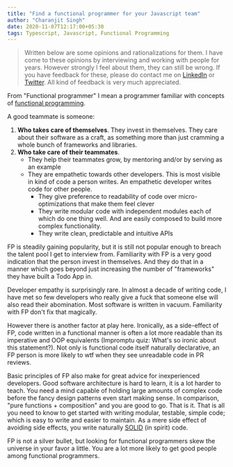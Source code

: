 ```yaml
---
title: "Find a functional programmer for your Javascript team"
author: "Charanjit Singh"
date: 2020-11-07T12:17:00+05:30
tags: Typescript, Javascript, Functional Programming
---
```


> Written below are some opinions and rationalizations for them. I have come to
> these opinions by interviewing and working with people for years. However
> strongly I feel about them, they can still be wrong. If you have feedback for
> these, please do contact me on
> [LinkedIn](https://www.linkedin.com/in/channikhabra/) or
> [Twitter](https://twitter.com/channikhabra). All kind of feedback is very much
> appreciated.

From "Functional programmer" I mean a programmer familiar with concepts of
[functional programming](https://en.wikipedia.org/wiki/Functional_programming).

A good teammate is someone:

1. **Who takes care of themselves**. They invest in themselves. They care about
   their software as a craft, as something more than just cramming a whole bunch
   of frameworks and libraries.
2. **Who take care of their teammates**.
   - They help their teammates grow, by mentoring and/or by serving as an
     example
   - They are empathetic towards other developers. This is most visible in kind
     of code a person writes. An empathetic developer writes code for other
     people.
     - They give preference to readability of code over micro-optimizations that
       make them feel clever
     - They write modular code with independent modules each of which do one
       thing well. And are easily composed to build more complex functionality.
     - They write clean, predictable and intuitive APIs

FP is steadily gaining popularity, but it is still not popular enough to breach
the talent pool I get to interview from. Familiarity with FP is a very good
indication that the person invest in themselves. And they do that in a manner
which goes beyond just increasing the number of "frameworks" they have built a
Todo App in.

Developer empathy is surprisingly rare. In almost a decade of writing code, I
have met so few developers who really give a fuck that someone else will also
read their abomination. Most software is written in vacuum. Familiarity with FP
don't fix that magically.

However there is another factor at play here. Ironically, as a side-effect of
FP, code written in a functional manner is often a lot more readable than its
imperative and OOP equivalents (Impromptu quiz: What's so ironic about this
statement?). Not only is functional code itself naturally declarative, an FP
person is more likely to wtf when they see unreadable code in PR reviews.

Basic principles of FP also make for great advice for inexperienced developers.
Good software architecture is hard to learn, it is a lot harder to teach. You
need a mind capable of holding large amounts of complex code before the fancy
design patterns even start making sense. In comparison, "pure functions +
composition" and you are good to go. That is it. That is all you need to know to
get started with writing modular, testable, simple code; which is easy to write
and easier to maintain. As a mere side effect of avoiding side effects, you
write naturally [SOLID](https://en.wikipedia.org/wiki/SOLID) (in spirit) code.

FP is not a silver bullet, but looking for functional programmers skew the
universe in your favor a little. You are a lot more likely to get good people
among functional programmers.
